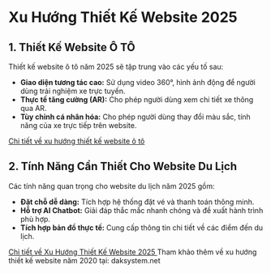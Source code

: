 # Xu Hướng Thiết Kế Website 2025

## 1. Thiết Kế Website Ô TÔ
Thiết kế website ô tô năm 2025 sẽ tập trung vào các yếu tố sau:

- **Giao diện tương tác cao:** Sử dụng video 360°, hình ảnh động để người dùng trải nghiệm xe trực tuyến.
- **Thực tế tăng cường (AR):** Cho phép người dùng xem chi tiết xe thông qua AR.
- **Tùy chỉnh cá nhân hóa:** Cho phép người dùng thay đổi màu sắc, tính năng của xe trực tiếp trên website.

[Chi tiết về xu hướng thiết kế website ô tô](https://daksystem.net/thiet-ke-website-oto.html)

## 2. Tính Năng Cần Thiết Cho Website Du Lịch

Các tính năng quan trọng cho website du lịch năm 2025 gồm:

- **Đặt chỗ dễ dàng:** Tích hợp hệ thống đặt vé và thanh toán thông minh.
- **Hỗ trợ AI Chatbot:** Giải đáp thắc mắc nhanh chóng và đề xuất hành trình phù hợp.
- **Tích hợp bản đồ thực tế:** Cung cấp thông tin chi tiết về các điểm đến du lịch.

[Chi tiết về Xu Hướng Thiết Kế Website 2025 ](https://daksystem.net/xu-huong-thiet-ke-website-2020.html)
Tham khảo thêm về xu hướng thiết kế website năm 2020 tại: daksystem.net

